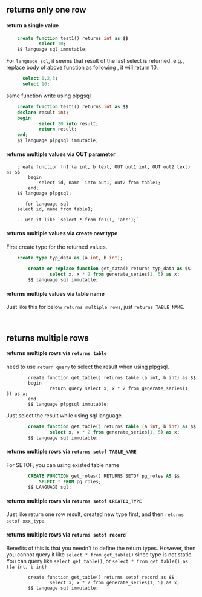<!---
tags: postgres, procedure, plpgsql
-->



## returns only one row
#### return a single value

``` sql
    create function test1() returns int as $$
            select 10;
    $$ language sql immutable;
```
For `language sql`, it seems that result of the last select is returned. e.g., replace body of above function as following
, it will return 10.
``` sql
      select 1,2,3;
      select 10;
```

same function write using plpgsql
``` sql
    create function test1() returns int as $$
    declare result int;
    begin
            select 20 into result;
            return result;
    end;
    $$ language plpgsql immutable;
```

#### returns multiple values via OUT parameter

``` plpgsql
    create function fn1 (a int, b text, OUT out1 int, OUT out2 text) as $$
		begin
			select id, name  into out1, out2 from table1;
		end;
    $$ language plpgsql;

	-- for language sql
    select id, name from table1;

    -- use it like `select * from fn1(1, 'abc');`
 ```

#### returns multiple values via create new type
First create type for the returned values.

``` sql
    create type typ_data as (a int, b int);

		create or replace function get_data() returns typ_data as $$
		        select x, x * 2 from generate_series(1, 5) as x;
		$$ language sql immutable;
```

#### returns multiple values via table name
Just like this for below `returns multiple rows`, just `returns TABLE_NAME`.

<br>

## returns multiple rows
#### returns multiple rows via `returns table`
need to use `return query` to select the result when  using plpgsql.
```
		create function get_table() returns table (a int, b int) as $$
		begin
		        return query select x, x * 2 from generate_series(1, 5) as x;
		end
		$$ language plpgsql immutable;
```

Just select the result while using sql language.

``` sql
		create function get_table() returns table (a int, b int) as $$
		        select x, x * 2 from generate_series(1, 5) as x;
		$$ language sql immutable;
```
	
#### returns multiple rows via `returns setof TABLE_NAME`
For SETOF, you can using existed table name

``` sql
		CREATE FUNCTION get_roles() RETURNS SETOF pg_roles AS $$
			SELECT * FROM pg_roles;
		$$ LANGUAGE sql;
```
		
#### returns multiple rows via `returns setof CREATED_TYPE`
Just like return one row result, created new type first, and then `returns setof xxx_type`.


#### returns multiple rows via `returns setof record`
Benefits of this is that you needn't to define the return types.
However, then you cannot query it like `select * from get_table()` since type is not static.
You can query like `select get_table()`, or `select * from get_table() as t(a int, b int)`

```
		create function get_table() returns setof record as $$
		        select x, x * 2 from generate_series(1, 5) as x;
		$$ language sql immutable;
```
